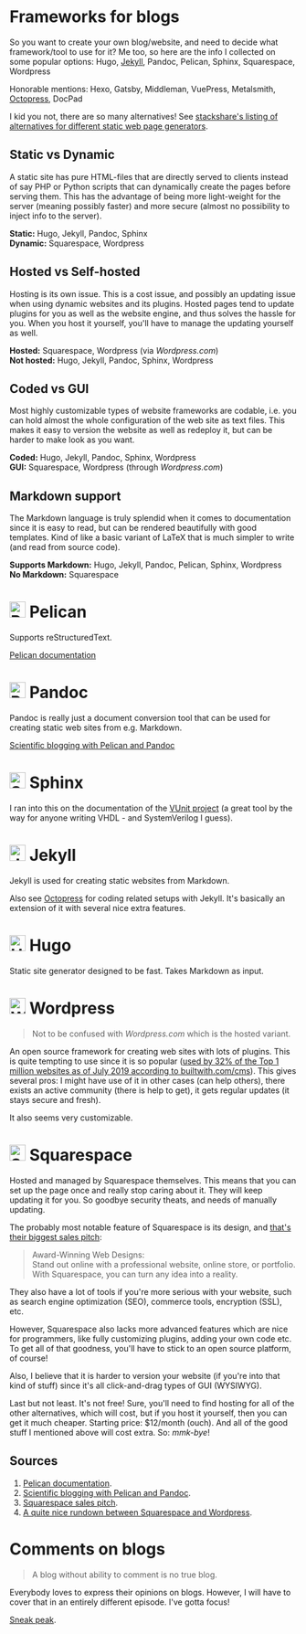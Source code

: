 # Frameworks for blogs

So you want to create your own blog/website, and need to decide what framework/tool to use for it? Me too, so here are the info I collected on some popular options: Hugo, [Jekyll](https://jekyllrb.com/), Pandoc, Pelican, Sphinx, Squarespace, Wordpress

Honorable mentions: Hexo, Gatsby, Middleman, VuePress, Metalsmith, [Octopress](http://octopress.org/), DocPad

I kid you not, there are so many alternatives! See [stackshare's listing of alternatives for different static web page generators](https://stackshare.io/hugo_2/alternatives).

## Static vs Dynamic
A static site has pure HTML-files that are directly served to clients instead of say PHP or Python scripts that can dynamically create the pages before serving them. This has the advantage of being more light-weight for the server (meaning possibly faster) and more secure (almost no possibility to inject info to the server).

**Static:** Hugo, Jekyll, Pandoc, Sphinx <br>
**Dynamic:** Squarespace, Wordpress

## Hosted vs Self-hosted
Hosting is its own issue. This is a cost issue, and possibly an updating issue when using dynamic websites and its plugins. Hosted pages tend to update plugins for you as well as the website engine, and thus solves the hassle for you. When you host it yourself, you'll have to manage the updating yourself as well.

**Hosted:** Squarespace, Wordpress (via *Wordpress.com*) <br>
**Not hosted:** Hugo, Jekyll, Pandoc, Sphinx, Wordpress

## Coded vs GUI
Most highly customizable types of website frameworks are codable, i.e. you can hold almost the whole configuration of the web site as text files. This makes it easy to version the website as well as redeploy it, but can be harder to make look as you want.

**Coded:** Hugo, Jekyll, Pandoc, Sphinx, Wordpress <br>
**GUI:** Squarespace, Wordpress (through *Wordpress.com*)

## Markdown support
The Markdown language is truly splendid when it comes to documentation since it is easy to read, but can be rendered beautifully with good templates. Kind of like a basic variant of LaTeX that is much simpler to write (and read from source code).

**Supports Markdown:** Hugo, Jekyll, Pandoc, Pelican, Sphinx, Wordpress <br>
**No Markdown:** Squarespace

# <img style="height: 1em;" alt="Pelican logo" title="Pelican logo" src="/assets/images/pelican_logo.png"/> Pelican
Supports reStructuredText.

[Pelican documentation]
# <img style="height: 1em;" alt="Pandoc logo draft" title="Pandoc logo" src="/assets/images/pandoc_logo.svg"/> Pandoc
Pandoc is really just a document conversion tool that can be used for creating static web sites from e.g. Markdown.

[Scientific blogging with Pelican and Pandoc]

# <img style="height: 1em;" alt="Sphinx logo" title="Sphinx logo" src="/assets/images/sphinx_logo.png"/> Sphinx
I ran into this on the documentation of the [VUnit project](https://github.com/vunit/Vunit) (a great tool by the way for anyone writing VHDL - and SystemVerilog I guess).

# <img style="height: 1em;" alt="Jekyll logo" title="Jekyll logo" src="/assets/images/jekyll_logo.png"/> Jekyll
Jekyll is used for creating static websites from Markdown.

Also see [Octopress](http://octopress.org/docs/) for coding related setups with Jekyll. It's basically an extension of it with several nice extra features.

# <img style="height: 1em;" alt="Hugo logo" title="Hugo logo" src="/assets/images/hugo_logo.png"/> Hugo
Static site generator designed to be fast. Takes Markdown as input.

# <img style="height: 1em;" alt="Wordpress logo" title="Wordpress logo" src="/assets/images/wordpress_logo.png"/> Wordpress
> Not to be confused with *Wordpress.com* which is the hosted variant.

An open source framework for creating web sites with lots of plugins. This is quite tempting to use since it is so popular ([used by 32% of the Top 1 million websites as of July 2019 according to builtwith.com/cms](https://trends.builtwith.com/cms)). This gives several pros: I might have use of it in other cases (can help others), there exists an active community (there is help to get), it gets regular updates (it stays secure and fresh).

It also seems very customizable.

# <img style="height: 1em;" alt="Squarespace logo" title="Squarespace logo" src="/assets/images/squarespace_logo.png"/> Squarespace
Hosted and managed by Squarespace themselves. This means that you can set up the page once and really stop caring about it. They will keep updating it for you. So goodbye security theats, and needs of manually updating.

The probably most notable feature of Squarespace is its design, and [that's their biggest sales pitch][Squarespace: Website design]:

> Award-Winning Web Designs: <br>
> Stand out online with a professional website, online store, or portfolio. With Squarespace, you can turn any idea into a reality.

They also have a lot of tools if you're more serious with your website, such as search engine optimization (SEO), commerce tools, encryption (SSL), etc.

However, Squarespace also lacks more advanced features which are nice for programmers, like fully customizing plugins, adding your own code etc. To get all of that goodness, you'll have to stick to an open source platform, of course!

Also, I believe that it is harder to version your website (if you're into that kind of stuff) since it's all click-and-drag types of GUI (WYSIWYG).

Last but not least. It's not free! Sure, you'll need to find hosting for all of the other alternatives, which will cost, but if you host it yourself, then you can get it much cheaper. Starting price: $12/month (ouch). And all of the good stuff I mentioned above will cost extra. So: *mmk-bye*!

## Sources
1. [Pelican documentation].
1. [Scientific blogging with Pelican and Pandoc][Scientific blogging with Pelican and Pandoc].
1. [Squarespace sales pitch][Squarespace: Website design].
1. [A quite nice rundown between Squarespace and Wordpress][Wordpress vs Squarespace].

[Pelican documentation]: https://docs.getpelican.com/en/stable/
[Scientific blogging with Pelican and Pandoc]: http://proven-inconclusive.com/blog/scientific_blogging_with_pelican_and_pandoc.html
[Squarespace: Website design]: https://www.squarespace.com/website-design
[Wordpress vs Squarespace]: https://www.websitebuilderexpert.com/website-builders/comparisons/squarespace-vs-wordpress/

# Comments on blogs
> A blog without ability to comment is no true blog.

Everybody loves to express their opinions on blogs. However, I will have to cover that in an entirely different episode. I've gotta focus!

[Sneak peak](https://alternativeto.net/software/disqus/).

